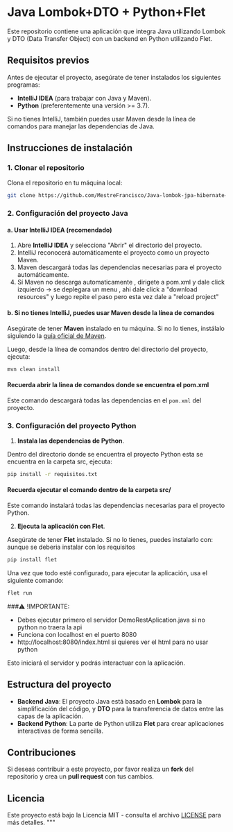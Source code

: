 # Java Lombok+DTO + Python+Flet

Este repositorio contiene una aplicación que integra Java utilizando Lombok y DTO (Data Transfer Object) con un backend en Python utilizando Flet.

## Requisitos previos

Antes de ejecutar el proyecto, asegúrate de tener instalados los siguientes programas:

- **IntelliJ IDEA** (para trabajar con Java y Maven).
- **Python** (preferentemente una versión >= 3.7).

Si no tienes IntelliJ, también puedes usar Maven desde la línea de comandos para manejar las dependencias de Java.

## Instrucciones de instalación

### 1. Clonar el repositorio

Clona el repositorio en tu máquina local:

```bash
git clone https://github.com/MestreFrancisco/Java-lombok-jpa-hibernate-Flet-Python.git
```

### 2. Configuración del proyecto Java

#### a. Usar IntelliJ IDEA (recomendado)

1. Abre **IntelliJ IDEA** y selecciona "Abrir" el directorio del proyecto.
2. IntelliJ reconocerá automáticamente el proyecto como un proyecto Maven.
3. Maven descargará todas las dependencias necesarias para el proyecto automáticamente.
4. Sí Maven no descarga automaticamente , dirigete a pom.xml y dale click izquierdo → se deplegara un menu , ahi dale click a "download resources" y luego repite el paso pero esta vez dale a "reload project"

#### b. Si no tienes IntelliJ, puedes usar Maven desde la línea de comandos

Asegúrate de tener **Maven** instalado en tu máquina. Si no lo tienes, instálalo siguiendo la [guía oficial de Maven](https://maven.apache.org/install.html).

Luego, desde la línea de comandos dentro del directorio del proyecto, ejecuta:

```bash
mvn clean install

```
#### Recuerda abrir la linea de comandos donde se encuentra el pom.xml

Este comando descargará todas las dependencias  en el `pom.xml` del proyecto.

### 3. Configuración del proyecto Python

1. **Instala las dependencias de Python**.

Dentro del directorio donde se encuentra el proyecto Python esta se encuentra en la carpeta src, ejecuta:

```bash
pip install -r requisitos.txt
```
#### Recuerda ejecutar el comando dentro de la carpeta src/

Este comando instalará todas las dependencias necesarias para el proyecto Python.

2. **Ejecuta la aplicación con Flet**.

Asegúrate de tener **Flet** instalado. Si no lo tienes, puedes instalarlo con:
aunque se deberia instalar con los requisitos

```bash
pip install flet
```

Una vez que todo esté configurado, para ejecutar la aplicación, usa el siguiente comando:

```bash
flet run
```
###⚠ !IMPORTANTE:
 - Debes ejecutar primero el servidor  DemoRestAplication.java si no python no traera la api
 - Funciona con localhost en el puerto 8080
 - http://localhost:8080/index.html si quieres ver el html para no usar python

Esto iniciará el servidor y podrás interactuar con la aplicación.

## Estructura del proyecto

- **Backend Java**: El proyecto Java está basado en **Lombok** para la simplificación del código, y **DTO** para la transferencia de datos entre las capas de la aplicación.
- **Backend Python**: La parte de Python utiliza **Flet** para crear aplicaciones interactivas de forma sencilla.

## Contribuciones

Si deseas contribuir a este proyecto, por favor realiza un **fork** del repositorio y crea un **pull request** con tus cambios.

## Licencia

Este proyecto está bajo la Licencia MIT - consulta el archivo [LICENSE](LICENSE) para más detalles.
"""



